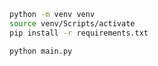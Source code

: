 ```sh
python -m venv venv
source venv/Scripts/activate
pip install -r requirements.txt
```

```sh
python main.py
```
